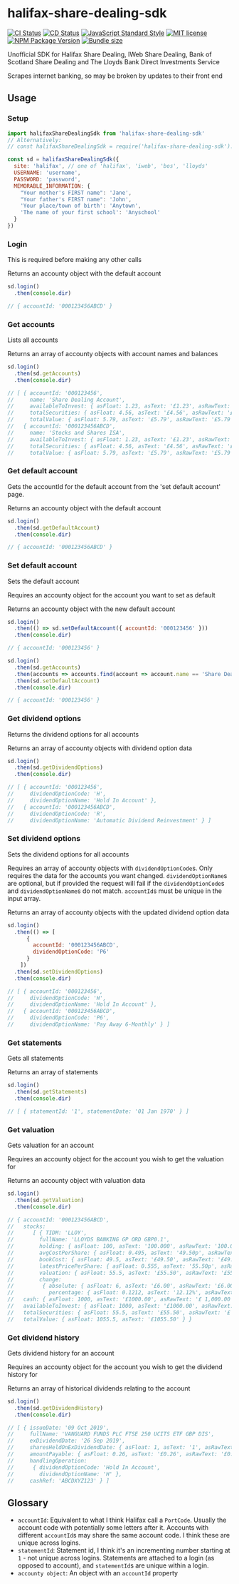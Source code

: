 # halifax-share-dealing-sdk

[![CI Status](https://github.com/domdomegg/halifax-share-dealing-sdk/workflows/CI/badge.svg)](https://github.com/domdomegg/halifax-share-dealing-sdk/actions?workflow=CI)
[![CD Status](https://github.com/domdomegg/halifax-share-dealing-sdk/workflows/CD/badge.svg)](https://github.com/domdomegg/halifax-share-dealing-sdk/actions?workflow=CD)
[![JavaScript Standard Style](https://img.shields.io/badge/code_style-standard-brightgreen.svg)](https://standardjs.com)
[![MIT license](https://img.shields.io/badge/License-MIT-blue.svg)](https://github.com/domdomegg/halifax-share-dealing-sdk/blob/master/LICENSE)
[![NPM Package Version](https://img.shields.io/npm/v/halifax-share-dealing-sdk)](https://www.npmjs.com/package/halifax-share-dealing-sdk) 
[![Bundle size](https://img.shields.io/bundlephobia/minzip/halifax-share-dealing-sdk?label=size)](https://bundlephobia.com/result?p=halifax-share-dealing-sdk@latest)

Unofficial SDK for Halifax Share Dealing, IWeb Share Dealing, Bank of Scotland Share Dealing and The Lloyds Bank Direct Investments Service

Scrapes internet banking, so may be broken by updates to their front end

## Usage

### Setup

```js
import halifaxShareDealingSdk from 'halifax-share-dealing-sdk'
// Alternatively:
// const halifaxShareDealingSdk = require('halifax-share-dealing-sdk').default

const sd = halifaxShareDealingSdk({
  site: 'halifax', // one of 'halifax', 'iweb', 'bos', 'lloyds'
  USERNAME: 'username',
  PASSWORD: 'password',
  MEMORABLE_INFORMATION: {
    "Your mother's FIRST name": 'Jane',
    "Your father's FIRST name": 'John',
    'Your place/town of birth': 'Anytown',
    'The name of your first school': 'Anyschool'
  }
})
```

### Login

This is required before making any other calls

Returns an accounty object with the default account

```js
sd.login()
  .then(console.dir)

// { accountId: '000123456ABCD' }
```

### Get accounts

Lists all accounts

Returns an array of accounty objects with account names and balances

```js
sd.login()
  .then(sd.getAccounts)
  .then(console.dir)

// [ { accountId: '000123456',
//     name: 'Share Dealing Account',
//     availableToInvest: { asFloat: 1.23, asText: '£1.23', asRawText: '£1.23' },
//     totalSecurities: { asFloat: 4.56, asText: '£4.56', asRawText: '£4.56' },
//     totalValue: { asFloat: 5.79, asText: '£5.79', asRawText: '£5.79' } },
//   { accountId: '000123456ABCD',
//     name: 'Stocks and Shares ISA',
//     availableToInvest: { asFloat: 1.23, asText: '£1.23', asRawText: '£1.23' },
//     totalSecurities: { asFloat: 4.56, asText: '£4.56', asRawText: '£4.56' },
//     totalValue: { asFloat: 5.79, asText: '£5.79', asRawText: '£5.79' } } ]
```

### Get default account

Gets the accountId for the default account from the 'set default account' page.

Returns an accounty object with the default account

```js
sd.login()
  .then(sd.getDefaultAccount)
  .then(console.dir)

// { accountId: '000123456ABCD' }
```

### Set default account

Sets the default account

Requires an accounty object for the account you want to set as default

Returns an accounty object with the new default account

```js
sd.login()
  .then(() => sd.setDefaultAccount({ accountId: '000123456' }))
  .then(console.dir)

// { accountId: '000123456' }
```

```js
sd.login()
  .then(sd.getAccounts)
  .then(accounts => accounts.find(account => account.name == 'Share Dealing Account'))
  .then(sd.setDefaultAccount)
  .then(console.dir)

// { accountId: '000123456' }
```

### Get dividend options

Returns the dividend options for all accounts

Returns an array of accounty objects with dividend option data

```js
sd.login()
  .then(sd.getDividendOptions)
  .then(console.dir)

// [ { accountId: '000123456',
//     dividendOptionCode: 'H',
//     dividendOptionName: 'Hold In Account' },
//   { accountId: '000123456ABCD',
//     dividendOptionCode: 'R',
//     dividendOptionName: 'Automatic Dividend Reinvestment' } ]
```

### Set dividend options

Sets the dividend options for all accounts

Requires an array of accounty objects with `dividendOptionCode`s. Only requires the data for the accounts you want changed. `dividendOptionName`s are optional, but if provided the request will fail if the `dividendOptionCode`s and `dividendOptionName`s do not match. `accountId`s must be unique in the input array.

Returns an array of accounty objects with the updated dividend option data

```js
sd.login()
  .then(() => [
      {
        accountId: '000123456ABCD',
        dividendOptionCode: 'P6'
      }
    ])
  .then(sd.setDividendOptions)
  .then(console.dir)

// [ { accountId: '000123456',
//     dividendOptionCode: 'H',
//     dividendOptionName: 'Hold In Account' },
//   { accountId: '000123456ABCD',
//     dividendOptionCode: 'P6',
//     dividendOptionName: 'Pay Away 6-Monthly' } ]
```

### Get statements

Gets all statements

Returns an array of statements

```js
sd.login()
  .then(sd.getStatements)
  .then(console.dir)

// [ { statementId: '1', statementDate: '01 Jan 1970' } ]
```

### Get valuation

Gets valuation for an account

Requires an accounty object for the account you wish to get the valuation for

Returns an accounty object with valuation data


```js
sd.login()
  .then(sd.getValuation)
  .then(console.dir)

// { accountId: '000123456ABCD',
//   stocks:
//      [ { TIDM: 'LLOY',
//        fullName: 'LLOYDS BANKING GP ORD GBP0.1',
//        holding: { asFloat: 100, asText: '100.000', asRawText: '100.000' },
//        avgCostPerShare: { asFloat: 0.495, asText: '49.50p', asRawText: '49.50p' },
//        bookCost: { asFloat: 49.5, asText: '£49.50', asRawText: '£49.50' },
//        latestPricePerShare: { asFloat: 0.555, asText: '55.50p', asRawText: '*55.50p' },
//        valuation: { asFloat: 55.5, asText: '£55.50', asRawText: '£55.50' },
//        change:
//         { absolute: { asFloat: 6, asText: '£6.00', asRawText: '£6.00' },
//           percentage: { asFloat: 0.1212, asText: '12.12%', asRawText: '12.12%' } } } ],
//   cash: { asFloat: 1000, asText: '£1000.00', asRawText: '£ 1,000.00' },
//   availableToInvest: { asFloat: 1000, asText: '£1000.00', asRawText: '£ 1,000.00' },
//   totalSecurities: { asFloat: 55.5, asText: '£55.50', asRawText: '£ 55.50' },
//   totalValue: { asFloat: 1055.5, asText: '£1055.50' } }
```

### Get dividend history

Gets dividend history for an account

Requires an accounty object for the account you wish to get the dividend history for

Returns an array of historical dividends relating to the account


```js
sd.login()
  .then(sd.getDividendHistory)
  .then(console.dir)

// [ { issueDate: '09 Oct 2019',
//     fullName: 'VANGUARD FUNDS PLC FTSE 250 UCITS ETF GBP DIS',
//     exDividendDate: '26 Sep 2019',
//     sharesHeldOnExDividendDate: { asFloat: 1, asText: '1', asRawText: '1' },
//     amountPayable: { asFloat: 0.26, asText: '£0.26', asRawText: '£0.26' },
//     handlingOperation:
//      { dividendOptionCode: 'Hold In Account',
//        dividendOptionName: 'H' },
//     cashRef: 'ABCDXYZ123' } ]
```

## Glossary

- `accountId`: Equivalent to what I think Halifax call a `PortCode`. Usually the account code with potentially some letters after it. Accounts with different `accountId`s may share the same account code. I think these are unique across logins.
- `statementId`: Statement id, I think it's an incrementing number starting at `1` - not unique across logins. Statements are attached to a login (as opposed to account), and `statementId`s are unique within a login.
- `accounty object`: An object with an `accountId` property
